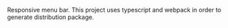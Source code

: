 Responsive menu bar.
This project uses typescript and webpack in order to generate distribution package.
